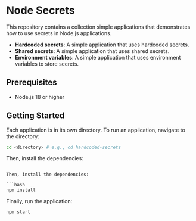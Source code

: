 # Node Secrets

This repository contains a collection simple applications that demonstrates how to use secrets in Node.js applications.

- **Hardcoded secrets**: A simple application that uses hardcoded secrets.
- **Shared secrets**: A simple application that uses shared secrets.
- **Environment variables**: A simple application that uses environment variables to store secrets.

## Prerequisites

- Node.js 18 or higher

## Getting Started

Each application is in its own directory. To run an application, navigate to the directory:

```bash
cd <directory> # e.g., cd hardcoded-secrets
```

Then, install the dependencies:

````

Then, install the dependencies:

```bash
npm install
````

Finally, run the application:

```bash
npm start
```
